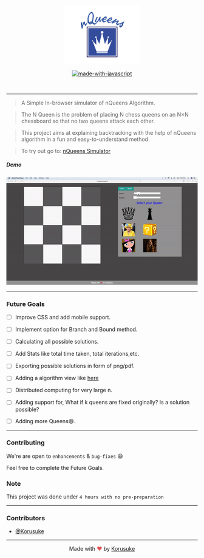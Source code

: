 <div align = "center">
<img src="./assets/logo.png" width=200px/>
</div>


<div align="center">


[![made-with-javascript](https://forthebadge.com/images/badges/made-with-javascript.svg)](https://www.javascript.org/)


<br>



</div>

------------------------------------------

> A Simple In-browser simulator of nQueens Algorithm.

> The N Queen is the problem of placing N chess queens on an N×N chessboard so that no two queens attack each other. 

> This project aims at explaining backtracking with the help of nQueens algorithm in a fun and easy-to-understand method.

> To try out go to: [nQueens Simulator](https://nqueens.surge.sh)


##### Demo 
<div align = "center">

<img src="./assets/demo.gif" width=600px/>

</div>

------------------------------------------

### Future Goals
- [ ] Improve CSS and add mobile support.
- [ ] Implement option for Branch and Bound method.
- [ ] Calculating all possible solutions.
- [ ] Add Stats like total time taken, total iterations,etc.
- [ ] Exporting possible solutions in form of png/pdf.
- [ ] Adding a algorithm view like [here](https://visualgo.net/)
- [ ] Distributed computing for very large n.
- [ ] Adding support for, What if k queens are fixed originally? Is a solution possible?
- [ ] Adding more Queens:smile:.





------------------------------------------
### Contributing
 We're are open to `enhancements` & `bug-fixes` :smile: 

 Feel free to complete the Future Goals.
### Note

 This project was done under `4 hours with no pre-preparation`


------------------------------------------
### Contributors


- [@Korusuke](https://github.com/Korusuke)



------------------------------------------
<div align="center">
Made with <span style="color: #e25555;">&hearts;</span> by <a href="https://github.com/Korusuke" target="_blank">Korusuke</a>
</div>
